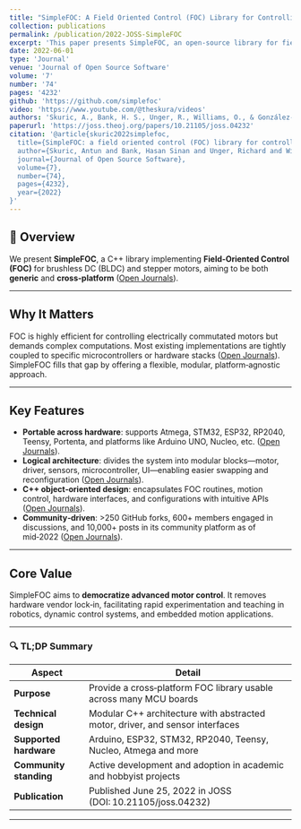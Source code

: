 ```yaml
---
title: "SimpleFOC: A Field Oriented Control (FOC) Library for Controlling Brushless Direct Current (BLDC) and Stepper Motors"
collection: publications
permalink: /publication/2022-JOSS-SimpleFOC
excerpt: 'This paper presents SimpleFOC, an open-source library for field oriented control of BLDC and stepper motors.'
date: 2022-06-01
type: 'Journal'
venue: 'Journal of Open Source Software'
volume: '7'
number: '74'
pages: '4232'
github: 'https://github.com/simplefoc'
video: 'https://www.youtube.com/@theskura/videos'
authors: 'Skuric, A., Bank, H. S., Unger, R., Williams, O., & González-Reyes, D.'
paperurl: 'https://joss.theoj.org/papers/10.21105/joss.04232'
citation: '@article{skuric2022simplefoc,
  title={SimpleFOC: a field oriented control (FOC) library for controlling brushless direct current (BLDC) and stepper motors},
  author={Skuric, Antun and Bank, Hasan Sinan and Unger, Richard and Williams, Owen and Gonzalez-Reyes, David},
  journal={Journal of Open Source Software},
  volume={7},
  number={74},
  pages={4232},
  year={2022}
}'
---
```


## 📌 Overview

We present **SimpleFOC**, a C++ library implementing **Field‑Oriented Control (FOC)** for brushless DC (BLDC) and stepper motors, aiming to be both **generic** and **cross‑platform** ([Open Journals][1]).

---

## Why It Matters

FOC is highly efficient for controlling electrically commutated motors but demands complex computations. Most existing implementations are tightly coupled to specific microcontrollers or hardware stacks ([Open Journals][1]). SimpleFOC fills that gap by offering a flexible, modular, platform‑agnostic approach.

---

## Key Features

* **Portable across hardware**: supports Atmega, STM32, ESP32, RP2040, Teensy, Portenta, and platforms like Arduino UNO, Nucleo, etc. ([Open Journals][1]).
* **Logical architecture**: divides the system into modular blocks—motor, driver, sensors, microcontroller, UI—enabling easier swapping and reconfiguration ([Open Journals][1]).
* **C++ object‑oriented design**: encapsulates FOC routines, motion control, hardware interfaces, and configurations with intuitive APIs ([Open Journals][1]).
* **Community‑driven**: >250 GitHub forks, 600+ members engaged in discussions, and 10,000+ posts in its community platform as of mid‑2022 ([Open Journals][1]).

---

## Core Value

SimpleFOC aims to **democratize advanced motor control**. It removes hardware vendor lock‑in, facilitating rapid experimentation and teaching in robotics, dynamic control systems, and embedded motion applications.

---

### 🔍 TL;DP Summary

| Aspect                 | Detail                                                                        |
| ---------------------- | ----------------------------------------------------------------------------- |
| **Purpose**            | Provide a cross‑platform FOC library usable across many MCU boards            |
| **Technical design**   | Modular C++ architecture with abstracted motor, driver, and sensor interfaces |
| **Supported hardware** | Arduino, ESP32, STM32, RP2040, Teensy, Nucleo, Atmega and more                |
| **Community standing** | Active development and adoption in academic and hobbyist projects             |
| **Publication**        | Published June 25, 2022 in JOSS (DOI: 10.21105/joss.04232)                    |

---

[1]: https://www.theoj.org/joss-papers/joss.04232/10.21105.joss.04232.pdf.com "[PDF] SimpleFOC: A Field Oriented Control (FOC) Library ... - Open Journals"
